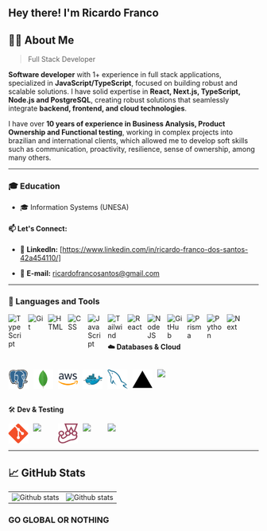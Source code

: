 Hey there! I'm Ricardo Franco
---

## 👨‍💻 About Me

> Full Stack Developer 

**Software developer** with 1+ experience in full stack applications, specialized in **JavaScript/TypeScript**,
focused on building robust and scalable solutions. I have solid expertise in **React, Next.js, TypeScript,
Node.js and PostgreSQL**, creating robust solutions that seamlessly integrate **backend, frontend, and cloud technologies**.

I have over **10 years of experience in Business Analysis, Product Ownership and Functional testing**, working in complex projects into brazilian and international clients, 
which allowed me to develop soft skills such as communication, proactivity, resilience, sense of ownership, among many others.

---

### 🎓 Education
- 🎓 Information Systems (UNESA)

#### 📫 **Let's Connect:**  

- 🔗 **LinkedIn:** [https://www.linkedin.com/in/ricardo-franco-dos-santos-42a454110/]

- 📧 **E-mail:** [ricardofrancosantos@gmail.com](mailto:ricardofrancosantos@gmail.com)

---

### 🧰 Languages and Tools


<img align="left" alt="TypeScript" width="30px" style="padding-right:10px;" src="https://cdn.jsdelivr.net/gh/devicons/devicon/icons/typescript/typescript-plain.svg" />
<img align="left" alt="Git" width="30px" style="padding-right:10px;" src="https://cdn.jsdelivr.net/gh/devicons/devicon/icons/git/git-original.svg" />
<img align="left" alt="HTML" width="30px" style="padding-right:10px;" src="https://cdn.jsdelivr.net/gh/devicons/devicon/icons/html5/html5-plain.svg" />
<img align="left" alt="CSS" width="30px" style="padding-right:10px;" src="https://cdn.jsdelivr.net/gh/devicons/devicon/icons/css3/css3-plain.svg" />
<img align="left" alt="JavaScript" width="30px" style="padding-right:10px;" src="https://cdn.jsdelivr.net/gh/devicons/devicon/icons/javascript/javascript-plain.svg" />
<img align="left" alt="Tailwind" width="30px" style="padding-right:10px;" src="https://cdn.jsdelivr.net/gh/devicons/devicon@latest/icons/tailwindcss/tailwindcss-original.svg" />          
<img align="left" alt="React" width="30px" style="padding-right:10px;" src="https://cdn.jsdelivr.net/gh/devicons/devicon@latest/icons/react/react-original.svg" />
<img align="left" alt="NodeJS" width="30px" style="padding-right:10px;" src="https://cdn.jsdelivr.net/gh/devicons/devicon/icons/nodejs/nodejs-original.svg" />
<img align="left" alt="GitHub" width="30px" style="padding-right:10px;" src="https://cdn.jsdelivr.net/gh/devicons/devicon@latest/icons/github/github-original.svg" />
<img align="left" alt="Prisma" width="30px" style="padding-right:10px;" src="https://cdn.jsdelivr.net/gh/devicons/devicon@latest/icons/prisma/prisma-original.svg" />
<img align="left" alt="Python" width="30px" style="padding-right:10px;" src="https://cdn.jsdelivr.net/gh/devicons/devicon/icons/python/python-plain.svg" />
<img align="left" alt="Next" width="30px" style="padding-right:10px;" src="https://cdn.jsdelivr.net/gh/devicons/devicon@latest/icons/nextjs/nextjs-original.svg" />
<br />

#

**☁️ Databases & Cloud**

<br/>

<div style="display: flex; gap: 10px;">
  <img src="https://raw.githubusercontent.com/devicons/devicon/master/icons/postgresql/postgresql-original.svg" width="40">
  <img src="https://raw.githubusercontent.com/devicons/devicon/master/icons/mongodb/mongodb-original.svg" width="40">
  <img src="https://raw.githubusercontent.com/devicons/devicon/master/icons/amazonwebservices/amazonwebservices-original-wordmark.svg" width="40">
  <img src="https://raw.githubusercontent.com/devicons/devicon/master/icons/docker/docker-original.svg" width="40">
    <img src="https://raw.githubusercontent.com/devicons/devicon/master/icons/mysql/mysql-original.svg" width="40">
  <img src="https://raw.githubusercontent.com/devicons/devicon/master/icons/vercel/vercel-original.svg" width="40">
  <img src="https://camo.githubusercontent.com/fefd328256fa569e9d98dae1a06d995102ccd3b605b7173b41ce39fc5588bc78/68747470733a2f2f63646e2e6a7364656c6976722e6e65742f67682f64657669636f6e732f64657669636f6e2f69636f6e732f707269736d612f707269736d612d6f726967696e616c2e737667" width="40">
</div>

<br/>

🛠️ **Dev & Testing**
<br/>

<div style="display: flex; gap: 10px;">
  <img src="https://raw.githubusercontent.com/devicons/devicon/master/icons/git/git-original.svg" width="40">
  <img src="https://raw.githubusercontent.com/marwin1991/profile-technology-icons/refs/heads/main/icons/github.png" width="40">
  <img src="https://raw.githubusercontent.com/devicons/devicon/master/icons/jest/jest-plain.svg" width="40">
  <img src="https://camo.githubusercontent.com/954a8551a81126f038fad14802ccbc218c8569fc6d466362923c75a5bdbf489d/68747470733a2f2f63646e2e6a7364656c6976722e6e65742f67682f64657669636f6e732f64657669636f6e2f69636f6e732f7669746573742f7669746573742d706c61696e2e737667" width="40">
<img src="https://raw.githubusercontent.com/marwin1991/profile-technology-icons/refs/heads/main/icons/ci_cd.png" width="40">
</div>

---

## 📈 GitHub Stats  

<table>
  <tr>
    <td>
      <img
        align="left"
        src="https://github-readme-stats.vercel.app/api?username=RicardoFrancodosSantos&theme=dark&hide_border=false&include_all_commits=true&count_private=true"
        alt="Github stats"
      />
    </td>
    <td>
      <img
        align="left"
        src="https://github-readme-stats.vercel.app/api/top-langs/?username=RicardoFrancodosSantos&theme=dark&hide_border=false&include_all_commits=true&count_private=true&layout=compact"
        alt="Github stats"
      />
    </td>
  </tr>
</table>


### GO GLOBAL OR NOTHING
